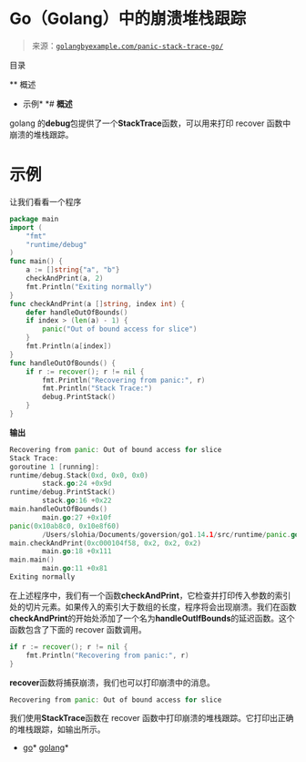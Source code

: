 <!--yml

类别：未分类

日期：2024-10-13 06:26:27

-->

# Go（Golang）中的崩溃堆栈跟踪

> 来源：[`golangbyexample.com/panic-stack-trace-go/`](https://golangbyexample.com/panic-stack-trace-go/)

目录

**   概述

+   示例*  *# **概述**

golang 的**debug**包提供了一个**StackTrace**函数，可以用来打印 recover 函数中崩溃的堆栈跟踪。

# **示例**

让我们看看一个程序

```go
package main
import (
    "fmt"
    "runtime/debug"
)
func main() {
    a := []string{"a", "b"}
    checkAndPrint(a, 2)
    fmt.Println("Exiting normally")
}
func checkAndPrint(a []string, index int) {
    defer handleOutOfBounds()
    if index > (len(a) - 1) {
        panic("Out of bound access for slice")
    }
    fmt.Println(a[index])
}
func handleOutOfBounds() {
    if r := recover(); r != nil {
        fmt.Println("Recovering from panic:", r)
        fmt.Println("Stack Trace:")
        debug.PrintStack()
    }
}
```

**输出**

```go
Recovering from panic: Out of bound access for slice
Stack Trace:
goroutine 1 [running]:
runtime/debug.Stack(0xd, 0x0, 0x0)
        stack.go:24 +0x9d
runtime/debug.PrintStack()
        stack.go:16 +0x22
main.handleOutOfBounds()
        main.go:27 +0x10f
panic(0x10ab8c0, 0x10e8f60)
        /Users/slohia/Documents/goversion/go1.14.1/src/runtime/panic.go:967 +0x166
main.checkAndPrint(0xc000104f58, 0x2, 0x2, 0x2)
        main.go:18 +0x111
main.main()
        main.go:11 +0x81
Exiting normally
```

在上述程序中，我们有一个函数**checkAndPrint**，它检查并打印传入参数的索引处的切片元素。如果传入的索引大于数组的长度，程序将会出现崩溃。我们在函数**checkAndPrint**的开始处添加了一个名为**handleOutIfBounds**的延迟函数。这个函数包含了下面的 recover 函数调用。

```go
if r := recover(); r != nil {
    fmt.Println("Recovering from panic:", r)
}
```

**recover**函数将捕获崩溃，我们也可以打印崩溃中的消息。

```go
Recovering from panic: Out of bound access for slice
```

我们使用**StackTrace**函数在 recover 函数中打印崩溃的堆栈跟踪。它打印出正确的堆栈跟踪，如输出所示。

+   [go](https://golangbyexample.com/tag/go/)*   [golang](https://golangbyexample.com/tag/golang/)*
